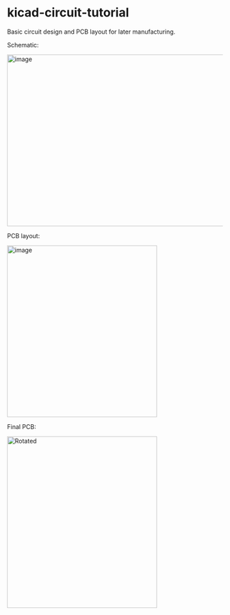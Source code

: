 # kicad-circuit-tutorial
Basic circuit design and PCB layout for later manufacturing.

Schematic:

<img width="800" height="400" alt="image" src="https://github.com/user-attachments/assets/774ed204-402e-4e49-8775-e2b52affd0c6" />

PCB layout:

<img width="350" height="400" alt="image" src="https://github.com/user-attachments/assets/8fd5dd2e-6c93-477e-aeca-4c2cf9a823e6" />

Final PCB:

<img width="350" height="400" alt="Rotated" src="https://github.com/user-attachments/assets/ba5397f9-0d80-46de-9373-d316b68f1621" />
